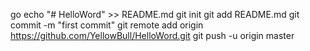 go
echo "# HelloWord" >> README.md 
git init 
git add README.md 
git commit -m "first commit" 
git remote add origin https://github.com/YellowBull/HelloWord.git 
git push -u origin master 
